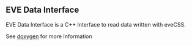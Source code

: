 ## EVE Data Interface
EVE Data Interface is a C++ Interface to read data written with eveCSS.

See [doxygen](http://evecss.github.io/eveH5/html/index.html) for more Information
